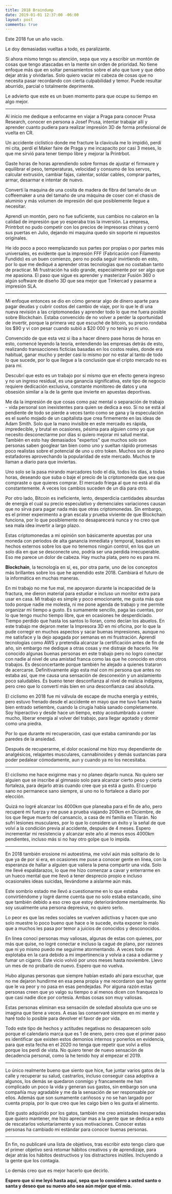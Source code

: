 ```yaml
---
title: 2018 Braindump
date: 2019-01-01 12:37:00 -06:00
layout: post
comments: true
---
```


Este 2018 fue un año vacío.

Le doy demasiadas vueltas a todo, es paralizante.

Si ahora mismo tengo su atención, sepa que voy a escribir un montón de cosas que tengo atascadas en la mente sin orden de prioridad. No tiene enfoque más que en soltar pensamientos sobre el año que tuve y que debo dejar atrás y olvidarlas.
Solo quiero vaciar mi cabeza de cosas que no necesita pasar recordando con cierta culpabilidad y temor.
Puede resultar aburrido, parcial o totalmente deprimente.

Le advierto que este es un buen momento para que ocupe su tiempo en algo mejor.

************************************************

Al inicio me dedique a enfocarme en viajar a Praga para conocer Prusa Research, conocer en persona a Josef Prusa, intentar trabajar allí y aprender cuanto pudiera para realizar impresión 3D de forma profesional de vuelta en CR.

Un accidente ciclístico donde me fracture la clavícula me lo impidió, perdí mi cita, perdí el Maker faire de Praga y me incapacito por casi 3 meses, lo que me sirvió para tener tiempo libre y mejorar la Printrbot.

Gaste horas de horas aprendiendo sobre formas de ajustar el firmware y equilibrar el peso, temperaturas, velocidad y consumo de los servos, calcular extrusión, cambiar fajas, calentar, soldar cables, comprar partes, armar, desarmar e intentar de nuevo.

Convertí la maquina de una cosita de madera de fibra del tamaño de un coffeemaker a una del tamaño de una máquina de coser con el chasis de aluminio y más volumen de impresión del que posiblemente llegue a necesitar.

Aprendí un montón, pero no fue suficiente, sus cambios no calaron en la calidad de impresión que yo esperaba tras la inversión.
La empresa, Printrbot no pudo competir con los precios de impresoras chinas y cerró sus puertas en Julio, dejando mi maquina quedo sin soporte ni repuestos originales.

He ido poco a poco reemplazando sus partes por propias o por partes más universales, es evidente que la impresión FFF (Fabricación con Filamento Fundido) es un buen comienzo, pero no podía seguir invirtiendo en esto, por lo que me dediqué a aprender otras tecnologías que no costaban tanto de practicar.
Mi frustración ha sido grande, especialmente por ser algo que me apasiona. 
El paso que sigue es aprender y masterizar Fusión 360 o algún software de diseño 3D que sea mejor que Tinkercad y pasarme a impresión SLA.

************************************************

Mi enfoque entonces se dio en cómo generar algo de dinero aparte para pagar deudas y cubrir costos del cambio de viaje, por lo que le di una nueva revisión a las criptomonedas y aprender todo lo que me fuera posible sobre Blockchain.  Estaba convencido de no volver a perder la oportunidad de invertir, porque la primera vez que escuché de bitcoin, su precio rondaba los $90 y vi con pesar cuando subió a $20 000 y no tenía yo ni uno.

Convencido de que esta vez si iba a hacer dinero pase horas de horas en esto, comencé leyendo la teoría, entendiendo las empresas detrás de esto, realizando transacciones ficticias basadas en los costos reales, donde era habitual, ganar mucho y perder casi lo mismo por no estar al tanto de todo lo que sucede, por lo que llegue a la conclusión que el cripto mercado no es para mí. 

Descubrí que esto es un trabajo por sí mismo que en efecto genera ingreso y no un ingreso residual, es una ganancia significativa, este tipo de negocio requiere dedicación exclusiva, constante monitoreo de datos y una obsesión similar a la de la gente que invierte en apuestas deportivas.

Me da la impresión de que cosas como paz mental o separación de trabajo - vida personal son inexistentes para quien se dedica a eso.
Si no se está al pendiente de todo se pierde a veces tanto como se gana y la especulación es el sueño mojado de un capitalista que crea firmemente en las ideas de Adam Smith. 
Solo que la mano invisible en este mercado es rápida, impredecible, y brutal en ocasiones, pésima para alguien como yo que necesito desconectarme por días si quiero mejorar mi salud mental. 
También en esto hay demasiados "expertos" que muchos solo son personas saben googlear tan bien como uno y sueltan rápido promesas poco realistas sobre el potencial de uno u otro token. Muchos son de plano estafadores aprovechando la popularidad de este mercado. Muchos te llaman a diario para que inviertas.

Uno solo se la pasa mirando marcadores todo el día, todos los días, a todas horas, deseando que suba o baje el precio de la criptomoneda que sea que compraste o que quieres comprar. El mercado friega al que no está al día constantemente. A veces los cambios suceden de un día para otro.

Por otro lado, Bitcoin es ineficiente, lento, desperdicia cantidades absurdas de energía el cual su precio especulativo y demenciales variaciones causan que no sirva para pagar nada más que otras criptomonedas. Sin embargo, es el primer experimento a gran escala y prueba viviente de que Blockchain funciona, por lo que posiblemente no desaparecerá nunca y no creo que sea mala idea invertir a largo plazo. 

Estas criptomonedas a mi opinión son básicamente apuestas por una moneda con periodos de alta ganancia inmediata y temporal, basados en hechos externos sobre los que no tenemos ningún control, en los que un solo día en que se desconecte uno, podría ser una perdida irrecuperable. 
Eso me parece un dolor de cabeza. Hay mucha plata, pero no es para mí.


**Blockchain**, la tecnología en sí, es, por otra parte, uno de los conceptos más brillantes sobre los que he aprendido este 2018. Cambiará el futuro de la informática en muchas maneras.

En mi trabajo no me fue mal, me apoyaron durante la incapacidad de la fractura, me dieron material para estudiar e incluso un monitor extra para usar en casa.
Mi trabajo es simple y poco emocionante, me gusta más que todo porque nadie me molesta, ni me pone agenda de trabajo y me permite organizar mi tiempo a gusto. Es sumamente sencillo,  paga las cuentas, por lo que tengo mucho tiempo libre, que en ocasiones he desperdiciado. Tiempo perdido que hasta los santos lo lloran, como decían los abuelos.
En este trabajo me dejaron meter la Impresora 3D en mi oficina, por lo que la pude corregir en muchos aspectos y sacar buenas impresiones, aunque no me satisface y la dejo apagada por semanas en mi frustración.
Aprendí tecnologías como AWS y pretendía alcanzar la certificación antes de fin de año, sin embargo me dedique a otras cosas y me distraje de hacerlo.
He conocido algunas buenas personas en este trabajo pero no logro conectar con nadie al nivel de una amistad franca como las que he conocido en otros trabajos. Es desconcertante porque también he alejado a quienes trataron de acercarse.
Definitivamente algo esta mal con mi persona que antes no estaba así, que me causa una sensación de desconexión y un aislamiento poco saludables. Es bueno tener desconfianza al nivel de malicia indígena, pero creo que lo convertí más bien en una desconfianza casi absoluta.


El ciclismo en 2018 fue mi válvula de escape de mucha energía y estrés, pero estuvo frenado desde el accidente en mayo que me tuvo fuera hasta bien entrado setiembre, cuando la cirugía había sanado completamente. Soy hiperactivo y desde hace un tiempo, estoy acostumbrado a comer mucho, liberar energía al volver del trabajo, para llegar agotado y dormir como una piedra.

Por lo que durante mi recuperación, casi que estaba caminando por las paredes de la ansiedad.

 Después de recuperarme, el dolor ocasional me hizo muy dependiente de analgésicos, relajantes musculares, cannabinoides y demás sustancias para poder pedalear cómodamente, aun y cuando ya no los necesitaba.

************************************************

El ciclismo me hace exigirme mas y no planeo dejarlo nunca. No quiero ser alguien que se inscribe al gimnasio solo para alcanzar cierto peso y cierta fortaleza, para dejarlo atrás cuando cree que ya está a gusto. El cuerpo sano no permanece sano siempre, si uno no lo fortalece a diario por elección.

Quizá no logré alcanzar los 4000km que planeaba para el fin de año, pero recuperé mi fuerza y me puse a prueba viajando 200km en Diciembre, de los que llegue muerto del cansancio, a casa de mi familia en Tilarán. 
No sufrí lesiones musculares, por lo que lo considere un éxito y la señal de que volví a la condición previa al accidente, después de 4 meses. 
Espero incrementar mi resistencia y alcanzar este año al menos esos 4000km pendientes, incluso más si no hay otro golpe que lo impida.

************************************************

En 2018 también erosione mi autoestima, me volví aún más solitario de lo que ya de por si era, en ocasiones me puse a conocer gente en línea, con la esperanza de hallar a alguien que valiera la pena compartir una vida. Solo me llevé espaldarazos, lo que me hizo comenzar a cavar y enterrarme en un hueco mental que me llevó a tener desprecio propio e incluso ocasionales ideas suicidas, llevándome a aislarme aún más. 

Este sombrío estado me llevó a cuestionarme en lo que estaba convirtiéndome y logré darme cuenta que no solo estaba estancado, sino que también debido a eso creo que estoy deteriorándome mentalmente. No soy usualmente una persona depresiva, no quiero serlo.

Lo peor es que las redes sociales se vuelven adictivas y hacen que uno solo muestre lo poco bueno que hace o le sucede, evita exponer lo malo que a muchos les pasa por temor a juicios de conocidos y desconocidos. 

En línea conocí personas muy valiosas, algunas de estas con quienes, por más que quise, no logré conectar e incluso la cagué de plano, por razones que ni yo mismo puedo me seguirme atormentando.  A veces todo me explotaba en la cara debido a mi impertinencia y volvía a casa a odiarme y fumar un cigarro. Este vicio volvió por unos meses hasta noviembre. Llevo un mes de no probarlo de nuevo. Espero que no vuelva.

Hubo algunas personas que siempre habían estado ahí para escuchar, que no me dejaron hundirme en esa pena propia y me recordaron que hay gente que le va peor y no pasa en esas pendejadas. Por alguna razón estas personas creen que yo valgo su tiempo o al menos dicen con franqueza lo que casi nadie dice por cortesía. Ambas cosas son muy valiosas. 

Estas personas eliminan esa sensación de soledad absoluta que uno se imagina que tiene a veces. A esas las conservaré  siempre en mi mente y haré todo lo posible para devolver el favor de por vida. 

Todo este tipo de hechos y actitudes negativas no desaparecen solo porque el calendario marca que es 1 de enero, pero creo que el primer paso es identificar que existen estos demonios internos y ponerlos en evidencia, para que esta fecha en el 2020 no tenga que repetir que volví a ellos porque los perdí de vista. 
No quiero tener de nuevo sensación de decadencia personal, como la he tenido hoy al empezar el 2019.

************************************************

Lo único realmente bueno que siento que hice, fue juntar varios gatos de la calle y recuperar su salud, castrarlos, incluso conseguir casa adoptiva a algunos, los demás se quedaron conmigo y francamente me han complicado un poco la vida y generan sus gastos, sin embargo son una compañía muy agradable y me da la sensación de ser responsable por ellos. Además que son sumamente cariñosos y no se han largado por cuenta propia, por lo que creo que les caigo bien o les gusta el alimento. 

Este gusto adquirido por los gatos, también me creo amistades inesperadas que quiero mantener, me hizo apreciar mas a la gente que se dedica a esto de rescatarlos voluntariamente y sus motivaciones. Conocer estas personas ha cambiado mi estándar para conocer buenas personas.

************************************************

En fin, no publicaré una lista de objetivos, tras escribir esto tengo claro que el primer objetivo será retomar hábitos creativos y de aprendizaje, para dejar atrás los hábitos destructivos y los distractores inútiles. Incluyendo a la gente que los contagia.


Lo demás creo que es mejor hacerlo que decirlo.

**Espero que si me leyó hasta aquí, sepa que lo considero a usted santo o santa y deseo que su nuevo año sea aún mejor que el mío.**
